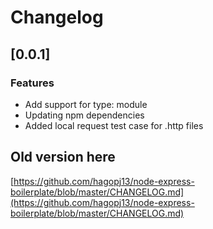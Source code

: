 # Changelog

## [0.0.1]
### Features
  - Add support for type: module
  - Updating npm dependencies
  - Added local request test case for .http files

## Old version here
[https://github.com/hagopj13/node-express-boilerplate/blob/master/CHANGELOG.md](https://github.com/hagopj13/node-express-boilerplate/blob/master/CHANGELOG.md)
